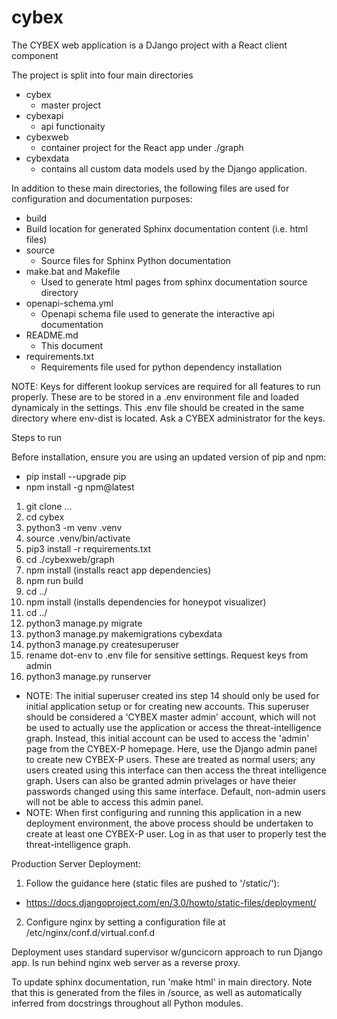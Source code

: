 # cybex
The CYBEX web application is a DJango project with a React client component

The project is split into four main directories
- cybex
  - master project
- cybexapi
  - api functionaity
- cybexweb
  - container project for the React app under ./graph
- cybexdata
  - contains all custom data models used by the Django application.

In addition to these main directories, the following files are used for configuration and documentation purposes:

- build
-   Build location for generated Sphinx documentation content (i.e. html files)
- source
  - Source files for Sphinx Python documentation
- make.bat and Makefile
  - Used to generate html pages from sphinx documentation source directory
- openapi-schema.yml
  - Openapi schema file used to generate the interactive api documentation
- README.md
  - This document
- requirements.txt
  - Requirements file used for python dependency installation

NOTE: Keys for different lookup services are required for all features to run properly. These are to be stored in a .env environment file and loaded dynamicaly in the settings. This .env file should be created in the same directory where env-dist is located. Ask a CYBEX administrator for the keys.

Steps to run

Before installation, ensure you are using an updated version of pip and npm:

- pip install --upgrade pip
- npm install -g npm@latest

1. git clone ...
2. cd cybex
3. python3 -m venv .venv
4. source .venv/bin/activate
5. pip3 install -r requirements.txt
6. cd ./cybexweb/graph
7. npm install (installs react app dependencies)
8. npm run build
9. cd ../
10. npm install (installs dependencies for honeypot visualizer)
11. cd ../
12. python3 manage.py migrate
13. python3 manage.py makemigrations cybexdata
14. python3 manage.py createsuperuser
15. rename dot-env to .env file for sensitive settings.  Request keys from admin
16. python3 manage.py runserver

- NOTE: The initial superuser created ins step 14 should only be used for initial application setup or for creating new accounts. This superuser should be considered a 'CYBEX master admin' account, which will not be used to actually use the application or access the threat-intelligence graph. Instead, this initial account can be used to access the 'admin' page from the CYBEX-P homepage. Here, use the Django admin panel to create new CYBEX-P users. These are treated as normal users; any users created using this interface can then access the threat intelligence graph. Users can also be granted admin privelages or have theier passwords changed using this same interface. Default, non-admin users will not be able to access this admin panel. 
- NOTE: When first configuring and running this application in a new deployment environment, the above process should be undertaken to create at least one CYBEX-P user. Log in as that user to properly test the threat-intelligence graph. 

Production Server Deployment:
1. Follow the guidance here (static files are pushed to '/static/'):
  - https://docs.djangoproject.com/en/3.0/howto/static-files/deployment/
2. Configure nginx by setting a configuration file at /etc/nginx/conf.d/virtual.conf.d
  
  Deployment uses standard supervisor w/guncicorn approach to run Django app.
  Is run behind nginx web server as a reverse proxy.
  
To update sphinx documentation, run 'make html' in main directory. Note that this is generated from the files in /source, as well as automatically inferred from docstrings throughout all Python modules.
